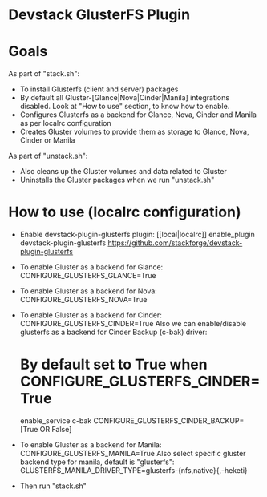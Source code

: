 Devstack GlusterFS Plugin
================

# Goals

As part of "stack.sh":
* To install Glusterfs (client and server) packages
* By default all Gluster-[Glance|Nova|Cinder|Manila] integrations disabled. Look at "How to use" section, to know how to enable.
* Configures Glusterfs as a backend for Glance, Nova, Cinder and Manila as per localrc configuration
* Creates Gluster volumes to provide them as storage to Glance, Nova, Cinder or Manila

As part of "unstack.sh":
* Also cleans up the Gluster volumes and data related to Gluster
* Uninstalls the Gluster packages when we run "unstack.sh"

# How to use (localrc configuration)

* Enable devstack-plugin-glusterfs plugin:
     [[local|localrc]]
     enable_plugin devstack-plugin-glusterfs https://github.com/stackforge/devstack-plugin-glusterfs

* To enable Gluster as a backend for Glance:
     CONFIGURE_GLUSTERFS_GLANCE=True

* To enable Gluster as a backend for Nova:
     CONFIGURE_GLUSTERFS_NOVA=True

* To enable Gluster as a backend for Cinder:
     CONFIGURE_GLUSTERFS_CINDER=True
  Also we can enable/disable glusterfs as a backend for Cinder Backup (c-bak) driver:
     # By default set to True when CONFIGURE_GLUSTERFS_CINDER=True
     enable_service c-bak
     CONFIGURE_GLUSTERFS_CINDER_BACKUP=[True OR False]

* To enable Gluster as a backend for Manila:
     CONFIGURE_GLUSTERFS_MANILA=True
  Also select specific gluster backend type for manila, default is "glusterfs":
     GLUSTERFS_MANILA_DRIVER_TYPE=glusterfs-{nfs,native}{,-heketi}

* Then run "stack.sh"
